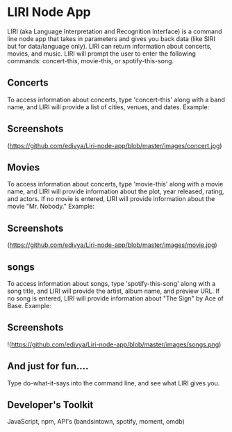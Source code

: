 # LIRI Node App
LIRI (aka Language Interpretation and Recognition Interface) is a command line node app that takes in parameters and gives you back data (like SIRI but for data/language only). LIRI can return information about concerts, movies, and music. LIRI will prompt the user to enter the following commands: concert-this, movie-this, or spotify-this-song.

## Concerts ##
To access information about concerts, type 'concert-this' along with a band name, and LIRI will provide a list of cities, venues, and dates. Example: 

## Screenshots

(https://github.com/edivya/Liri-node-app/blob/master/images/concert.jpg)


## Movies ##
To access information about concerts, type 'movie-this' along with a movie name, and LIRI will provide information about the plot, year released, rating, and actors. If no movie is entered, LIRI will provide information about the movie "Mr. Nobody." Example: 

## Screenshots

(https://github.com/edivya/Liri-node-app/blob/master/images/movie.jpg)


## songs ##
To access information about songs, type 'spotify-this-song' along with a song title, and LIRI will provide the artist, album name, and preview URL. If no song is entered, LIRI will provide information about "The Sign" by Ace of Base. Example: 

## Screenshots

!(https://github.com/edivya/Liri-node-app/blob/master/images/songs.png)


## And just for fun.... ##
Type do-what-it-says into the command line, and see what LIRI gives you.

## Developer's Toolkit ##
JavaScript, npm, API's (bandsintown, spotify, moment, omdb)
